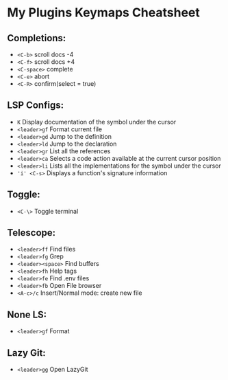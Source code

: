 # **My Plugins Keymaps Cheatsheet**

## Completions:
* `<C-b>` scroll docs -4
* `<C-f>` scroll docs +4
* `<C-space>` complete
* `<C-e>` abort
* `<C-R>` confirm(select = true)
 
## LSP Configs:
* `K` Display documentation of the symbol under the cursor
* `<leader>gf` Format current file 
* `<leader>gd` Jump to the definition
* `<leader>ld` Jump to the declaration
* `<leader>gr` List all the references 
* `<leader>ca` Selects a code action available at the current cursor position
* `<leader>li` Lists all the implementations for the symbol under the cursor
* `'i' <C-s>` Displays a function's signature information
 
## Toggle:
* `<C-\>` Toggle terminal
 
## Telescope:
* `<leader>ff` Find files
* `<leader>fg` Grep
* `<leader><space>` Find buffers
* `<leader>fh` Help tags
* `<leader>fe` Find .env files
* `<leader>fb` Open File browser
* `<A-c>/c` Insert/Normal mode: create new file

## None LS:
* `<leader>gf` Format

## Lazy Git:
* `<leader>gg` Open LazyGit
